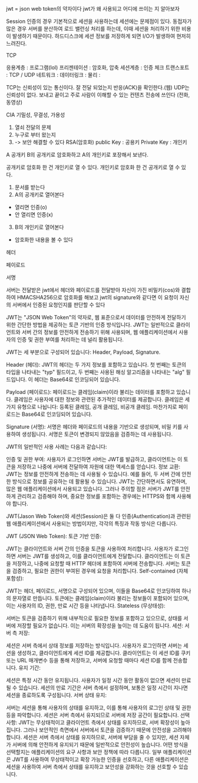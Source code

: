jwt = json web token의 약자이다
jwt가 왜 사용되고 어디에 쓰이는 지 알아보자


Session
인증의 경우 기본적으로 세션을 사용하는데 세션에는 문제점이 있다.
동접자가 많은 경우 서버를 분산하여 로드 밸런싱 처리를 하는데, 이때 세션을 처리하기 위한 비용이 발생하기 때문이다.
하드디스크에 세션 정보를 저장하게 되면 I/O가 발생하여 현저히 느려진다.

TCP

응용계층 : 프로그램(lol)
프리젠테이션 : 암호화, 압축
세션계층 : 인증 체크
트랜스포트 : TCP / UDP
네트워크 :
데이터링크 :
물리 :

TCP는 신뢰성이 있는 통신이다. 잘 전달 되었는지 반응(ACK)을 확인한다.(웹)
UDP는 신뢰성이 없다. 보내고 끝이고 주로 사람이 이해할 수 있는 컨텐츠 전송에 쓰인다 (전화, 동영상)


CIA
기밀성, 무결성, 가용성

1. 열쇠 전달의 문제
2. 누구로 부터 왔는지  
3. -> 보안 해결할 수 있다
RSA(암호화)
public Key : 공용키
Private Key : 개인키

A 
공개키
B의 공개키로 암호화하고 A의 개인키로 포장해서 보낸다.

공개키로 암호화 한 건 개인키로 열 수 있다.
개인키로 암호화 한 건 공개키로 열 수 있다.

1. 문서를 받는다
2. A의 공개키로 열어본다 
  - 열리면 인증(o)
  - 안 열리면 인증(x)
3. B의 개인키로 열어본다
  - 암호화한 내용을 볼 수 있다  


헤더

페이로드

서명

서버는 전달받은 jwt에서 헤더와 페이로드를 전달받아 자신이 가진 비밀키(cos)와 결합하여 HMACSHA256으로 암호화를 해보고
jwt의 signature와 같다면 이 요청이 자신의 서버에서 인증된 요청인지를 판단할 수 있다


JWT는 "JSON Web Token"의 약자로, 웹 표준으로서 데이터를 안전하게 전달하기 위한 간단한 방법을 제공하는 토큰 기반의 인증 방식입니다. JWT는 일반적으로 클라이언트와 서버 간의 정보를 안전하게 전송하기 위해 사용되며, 웹 애플리케이션에서 사용자의 인증 및 권한 부여를 처리하는 데 널리 활용됩니다.

JWT는 세 부분으로 구성되어 있습니다: Header, Payload, Signature.

Header (헤더):
JWT의 헤더는 두 가지 정보를 포함하고 있습니다. 첫 번째는 토큰의 타입을 나타내는 "typ" 필드이고, 두 번째는 사용된 해싱 알고리즘을 나타내는 "alg" 필드입니다. 이 헤더는 Base64로 인코딩되어 있습니다.

Payload (페이로드):
페이로드는 클레임(claim)이라 불리는 데이터를 포함하고 있습니다. 클레임은 사용자에 대한 정보와 관련된 추가적인 데이터를 제공합니다. 클레임은 세 가지 유형으로 나뉩니다: 등록된 클레임, 공개 클레임, 비공개 클레임. 마찬가지로 페이로드는 Base64로 인코딩되어 있습니다.

Signature (서명):
서명은 헤더와 페이로드의 내용을 기반으로 생성되며, 비밀 키를 사용하여 생성됩니다. 서명은 토큰이 변경되지 않았음을 검증하는 데 사용됩니다.

JWT의 일반적인 사용 사례는 다음과 같습니다:

인증 및 권한 부여: 사용자가 로그인하면 서버는 JWT를 발급하고, 클라이언트는 이 토큰을 저장하고 나중에 서버에 전달하여 자원에 대한 액세스를 얻습니다.
정보 교환: JWT는 정보를 안전하게 전송하는 데 사용될 수 있습니다. 예를 들어, 두 서버 간에 안전한 방식으로 정보를 공유하는 데 활용될 수 있습니다.
JWT는 간단하면서도 유연하며, 많은 웹 애플리케이션에서 사용되고 있습니다. 그러나 주의할 점은 서버가 JWT를 안전하게 관리하고 검증해야 하며, 중요한 정보를 포함하는 경우에는 HTTPS와 함께 사용해야 합니다.


JWT(Jason Web Token)와 세션(Session)은 둘 다 인증(Authentication)과 관련된 웹 애플리케이션에서 사용되는 방법이지만, 각각의 특징과 작동 방식은 다릅니다.

JWT (JSON Web Token):
토큰 기반 인증:

JWT는 클라이언트와 서버 간의 인증을 토큰을 사용하여 처리합니다. 사용자가 로그인하면 서버는 JWT를 생성하고, 이를 클라이언트에게 전달합니다.
클라이언트는 이 토큰을 저장하고, 나중에 요청할 때 HTTP 헤더에 포함하여 서버에 전송합니다.
서버는 토큰을 검증하고, 필요한 권한이 부여된 경우에 요청을 처리합니다.
Self-contained (자체 포함성):

JWT는 헤더, 페이로드, 서명으로 구성되어 있으며, 이들을 Base64로 인코딩하여 하나의 문자열로 만듭니다.
토큰에는 클레임(claim)이라 불리는 정보들이 포함되어 있으며, 이는 사용자의 ID, 권한, 만료 시간 등을 나타냅니다.
Stateless (무상태성):

서버는 토큰을 검증하기 위해 내부적으로 필요한 정보를 포함하고 있으므로, 상태를 서버에 저장할 필요가 없습니다.
이는 서버의 확장성을 높이는 데 도움이 됩니다.
세션:
서버 측 저장:

세션은 서버 측에서 상태 정보를 저장하는 방식입니다. 사용자가 로그인하면 서버는 세션을 생성하고, 클라이언트에게 세션 ID를 제공합니다.
클라이언트는 이 세션 ID를 쿠키 또는 URL 매개변수 등을 통해 저장하고, 서버에 요청할 때마다 세션 ID를 함께 전송합니다.
유지 기간:

세션은 특정 시간 동안 유지됩니다. 사용자가 일정 시간 동안 활동이 없으면 세션이 만료될 수 있습니다.
세션의 만료 기간은 서버 측에서 설정하며, 보통은 일정 시간이 지나면 세션을 종료하도록 구성됩니다.
서버 상태 유지:

서버는 세션을 통해 사용자의 상태를 유지하고, 이를 통해 사용자의 로그인 상태 및 권한 등을 파악합니다.
세션은 서버 측에서 유지되므로 서버에 저장 공간이 필요합니다.
선택 사항:
JWT는 무상태적이고 클라이언트 측에서 상태를 유지하므로, 서버 확장성이 높아집니다. 그러나 보안적인 측면에서 서버에서 토큰을 검증하기 때문에 안전성을 고려해야 합니다.
세션은 서버 측에서 상태를 유지하므로, 서버에 부담을 줄 수 있지만, 세션 자체가 서버에 의해 안전하게 유지되기 때문에 일반적으로 안전성이 높습니다.
어떤 방식을 선택할지는 애플리케이션의 요구 사항과 보안 정책에 따라 다릅니다. 일부 애플리케이션은 JWT를 사용하여 무상태적이고 확장 가능한 인증을 선호하고, 다른 애플리케이션은 세션을 사용하여 서버 측에서 상태를 유지하고 보안성을 강화하는 것을 선호할 수 있습니다.